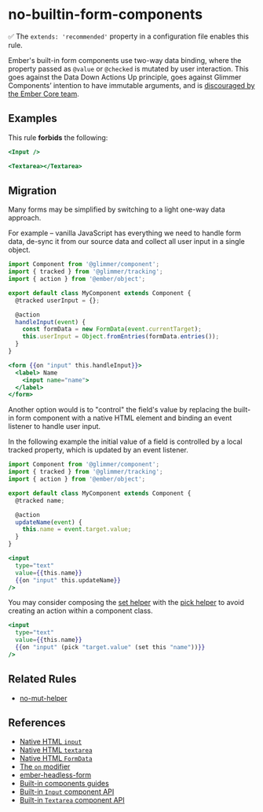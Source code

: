 # no-builtin-form-components

✅ The `extends: 'recommended'` property in a configuration file enables this rule.

Ember's built-in form components use two-way data binding, where the property passed as `@value` or `@checked` is mutated by user interaction. This goes against the Data Down Actions Up principle, goes against Glimmer Components’ intention to have immutable arguments, and is [discouraged by the Ember Core team](https://www.pzuraq.com/on-mut-and-2-way-binding/).

## Examples

This rule **forbids** the following:

```hbs
<Input />
```

```hbs
<Textarea></Textarea>
```

## Migration

Many forms may be simplified by switching to a light one-way data approach.

For example – vanilla JavaScript has everything we need to handle form data, de-sync it from our source data and collect all user input in a single object.

```js
import Component from '@glimmer/component';
import { tracked } from '@glimmer/tracking';
import { action } from '@ember/object';

export default class MyComponent extends Component {
  @tracked userInput = {};

  @action
  handleInput(event) {
    const formData = new FormData(event.currentTarget);
    this.userInput = Object.fromEntries(formData.entries());
  }
}
```

```hbs
<form {{on "input" this.handleInput}}>
  <label> Name
    <input name="name">
  </label>
</form>
```

Another option would is to "control" the field's value by replacing the built-in form component with a native HTML element and binding an event listener to handle user input.

In the following example the initial value of a field is controlled by a local tracked property, which is updated by an event listener.

```js
import Component from '@glimmer/component';
import { tracked } from '@glimmer/tracking';
import { action } from '@ember/object';

export default class MyComponent extends Component {
  @tracked name;

  @action
  updateName(event) {
    this.name = event.target.value;
  }
}
```

```hbs
<input
  type="text"
  value={{this.name}}
  {{on "input" this.updateName}}
/>
```

You may consider composing the [set helper](https://github.com/pzuraq/ember-set-helper) with the [pick helper](https://github.com/DockYard/ember-composable-helpers#pick) to avoid creating an action within a component class.

```hbs
<input
  type="text"
  value={{this.name}}
  {{on "input" (pick "target.value" (set this "name"))}}
/>
```

## Related Rules

* [no-mut-helper](no-mut-helper.md)

## References

* [Native HTML `input`](https://developer.mozilla.org/en-US/docs/Web/HTML/Element/input)
* [Native HTML `textarea`](https://developer.mozilla.org/en-US/docs/Web/HTML/Element/textarea)
* [Native HTML `FormData`](https://developer.mozilla.org/en-US/docs/Web/API/FormData)
* [The `on` modifier](https://guides.emberjs.com/release/components/component-state-and-actions/#toc_html-modifiers-and-actions)
* [ember-headless-form](https://ember-headless-form.pages.dev/)
* [Built-in components guides](https://guides.emberjs.com/release/components/built-in-components/)
* [Built-in `Input` component API](https://api.emberjs.com/ember/release/classes/Ember.Templates.components/methods/Input?anchor=Input)
* [Built-in `Textarea` component API](https://api.emberjs.com/ember/release/classes/Ember.Templates.components/methods/Textarea?anchor=Textarea)
